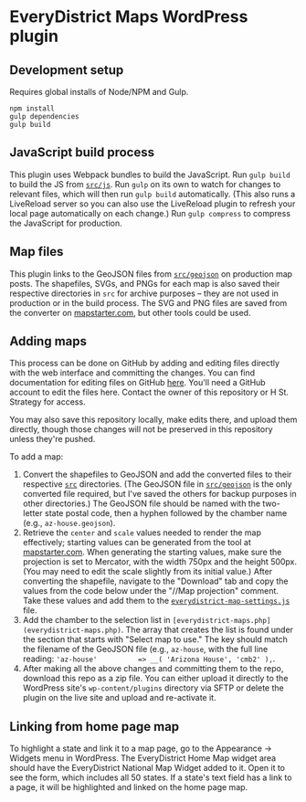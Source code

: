 # EveryDistrict Maps WordPress plugin

## Development setup

Requires global installs of Node/NPM and Gulp.

`npm install`  
`gulp dependencies`  
`gulp build`

## JavaScript build process

This plugin uses Webpack bundles to build the JavaScript. Run `gulp build` to build the JS from [`src/js`](src/js). Run `gulp` on its own to watch for changes to relevant files, which will then run `gulp build` automatically. (This also runs a LiveReload server so you can also use the LiveReload plugin to refresh your local page automatically on each change.) Run `gulp compress` to compress the JavaScript for production.

## Map files

This plugin links to the GeoJSON files from [`src/geojson`](src/geojson) on production map posts. The shapefiles, SVGs, and PNGs for each map is also saved their respective directories in `src` for archive purposes – they are not used in production or in the build process. The SVG and PNG files are saved from the converter on [mapstarter.com](http://mapstarter.com/), but other tools could be used.

## Adding maps

This process can be done on GitHub by adding and editing files directly with the web interface and committing the changes. You can find documentation for editing files on GitHub [here](https://help.github.com/articles/editing-files-in-your-repository/). You'll need a GitHub account to edit the files here. Contact the owner of this repository or H St. Strategy for access.

You may also save this repository locally, make edits there, and upload them directly, though those changes will not be preserved in this repository unless they're pushed.

To add a map:

1. Convert the shapefiles to GeoJSON and add the converted files to their respective [`src`](src) directories. (The GeoJSON file in [`src/geojson`](src/geojson) is the only converted file required, but I've saved the others for backup purposes in other directories.) The GeoJSON file should be named with the two-letter state postal code, then a hyphen followed by the chamber name (e.g., `az-house.geojson`).
1. Retrieve the `center` and `scale` values needed to render the map effectively; starting values can be generated from the tool at [mapstarter.com](http://mapstarter.com/). When generating the starting values, make sure the projection is set to Mercator, with the width 750px and the height 500px. (You may need to edit the scale slightly from its initial value.) After converting the shapefile, navigate to the "Download" tab and copy the values from the code below under the "//Map projection" comment. Take these values and add them to the [`everydistrict-map-settings.js`](everydistrict-map-settings.js) file.
1. Add the chamber to the selection list in `[everydistrict-maps.php](everydistrict-maps.php)`. The array that creates the list is found under the section that starts with "Select map to use." The key should match the filename of the GeoJSON file (e.g., `az-house`, with the full line reading: `'az-house'          => __( 'Arizona House', 'cmb2' ),`.
1. After making all the above changes and committing them to the repo, download this repo as a zip file. You can either upload it directly to the WordPress site's `wp-content/plugins` directory via SFTP or delete the plugin on the live site and upload and re-activate it.

## Linking from home page map

To highlight a state and link it to a map page, go to the Appearance -> Widgets menu in WordPress. The EveryDistrict Home Map widget area should have the EveryDistrict National Map Widget added to it. Open it to see the form, which includes all 50 states. If a state's text field has a link to a page, it will be highlighted and linked on the home page map.
